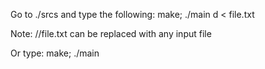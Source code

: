 Go to ./srcs and type the following:
make; ./main d < file.txt

Note: //file.txt can be replaced with any input file

Or type:
make; ./main
